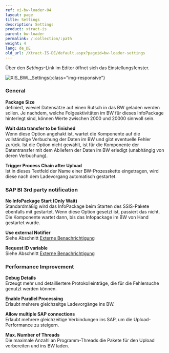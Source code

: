 ```yaml
---
ref: xi-bw-loader-04
layout: page
title: Settings
description: Settings
product: xtract-is
parent: bw-loader
permalink: /:collection/:path
weight: 4
lang: de_DE
old_url: /Xtract-IS-DE/default.aspx?pageid=bw-loader-settings
---
```

Über den *Settings*-Link im Editor öffnet sich das Einstellungsfenster.

![XIS_BWL_Settings](/img/content/XIS_BWL_Settings.png){:class="img-responsive"}

### General
**Package Size**<br>
definiert, wieviel Datensätze auf einen Rutsch in das BW geladen werden sollen. Je nachdem, welche Folgeaktivitäten im BW für dieses InfoPackage hinterlegt sind, können Werte zwischen 2000 und 20000 sinnvoll sein.

**Wait data transfer to be finished**<br>
Wenn diese Option angehakt ist, wartet die Komponente auf die vollständige Verbuchung der Daten im BW und gibt eventuelle Fehler zurück. Ist die Option nicht gewählt, ist für die Komponente der Datentransfer mit dem Abliefern der Daten im BW erledigt (unabhängig von deren Verbuchung).

**Trigger Process Chain after Upload**<br>
Ist in dieses Textfeld der Name einer BW-Prozesskette eingetragen, wird diese nach dem Ladevorgang automatisch gestartet.

### SAP BI 3rd party notification
**No InfoPackage Start (Only Wait)**<br>
Standardmäßig wird das InfoPackage beim Starten des SSIS-Pakete ebenfalls mit gestartet. Wenn diese Option gesetzt ist, passiert das nicht. Die Komponente wartet dann, bis das Infopackage im BW von Hand gestartet wurde.

**Use external Notifier**<br>
Siehe Abschnitt [Externe Benachrichtigung](./externe-benachrichtigung) 

**Request ID variable**<br>
Siehe Abschnitt [Externe Benachrichtigung](./externe-benachrichtigung)

### Performance Improvement
**Debug Details**<br>
Erzeugt mehr und detailliertere Protokolleinträge, die für die Fehlersuche genutzt werden können.

**Enable Parallel Processing**<br>
Erlaubt mehrere gleichzeitge Ladevorgänge ins BW.

**Allow multiple SAP connections**<br>
Erlaubt mehrere gleichzeitige Verbindungen ins SAP, um die Upload-Performance zu steigern.

**Max. Number of Threads**<br>
Die maximale Anzahl an Programm-Threads die Pakete für den Upload vorbereiten und ins BW laden.